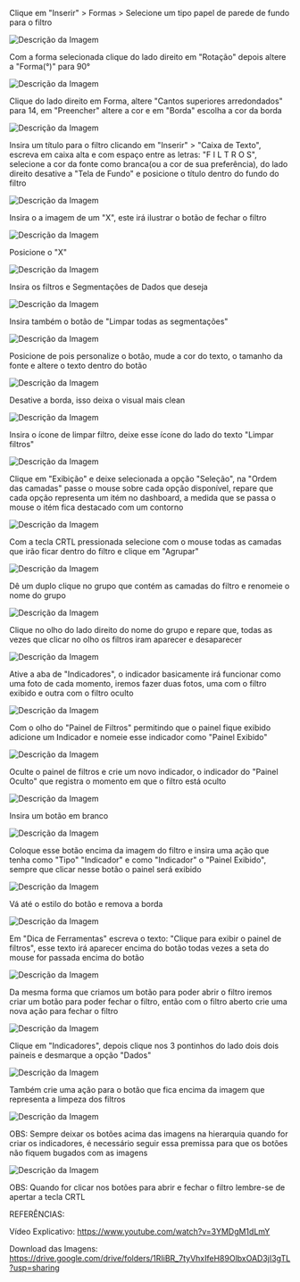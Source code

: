 Clique em "Inserir" > Formas > Selecione um tipo papel de parede de fundo para o filtro

![Descrição da Imagem](Imagens/1CriandoFundoDoFiltro.png)

Com a forma selecionada clique do lado direito em "Rotação" depois altere a "Forma(°)" para 90°

![Descrição da Imagem](Imagens/2GirandoAFormaEm90g.png)

Clique do lado direito em Forma, altere "Cantos superiores arredondados" para 14, em "Preencher" altere a cor e em "Borda" escolha a cor da borda

![Descrição da Imagem](Imagens/3configAForma.png)

Insira um título para o filtro clicando em "Inserir" > "Caixa de Texto", escreva em caixa alta e com espaço entre as letras: "F I L T R O S", selecione a cor da fonte como branca(ou a cor de sua preferência), do lado direito desative a "Tela de Fundo" e posicione o título dentro do fundo do filtro

![Descrição da Imagem](Imagens/4titulodoFiltro.png)

Insira o a imagem de um "X", este irá ilustrar o botão de fechar o filtro

![Descrição da Imagem](Imagens/5InserindoBotaodeFecharFiltro.png)

Posicione o "X"

![Descrição da Imagem](Imagens/6posicioneoX.png)

Insira os filtros e Segmentações de Dados que deseja

![Descrição da Imagem](Imagens/7InsiraOsFiltrosESegmentacoes.png)

Insira também o botão de "Limpar todas as segmentações"

![Descrição da Imagem](Imagens/8BotaodelimparSegmentacao.png)

Posicione de pois personalize o botão, mude a cor do texto, o tamanho da fonte e altere o texto dentro do botão

![Descrição da Imagem](Imagens/9Personalizandoobotao.png)

Desative a borda, isso deixa o visual mais clean

![Descrição da Imagem](Imagens/10desativeaborda.png)

Insira o ícone de limpar filtro, deixe esse ícone do lado do texto "Limpar filtros"

![Descrição da Imagem](Imagens/11inserindoiconedelimparfiltro.png)

Clique em "Exibição" e deixe selecionada a opção "Seleção", na "Ordem das camadas" passe o mouse sobre cada opção disponível, repare que cada opção representa um itém no dashboard, a medida que se passa o mouse o itém fica destacado com um contorno

![Descrição da Imagem](Imagens/12ativandoselecao.png)

Com a tecla CRTL pressionada selecione com o mouse todas as camadas que irão ficar dentro do filtro e clique em "Agrupar"

![Descrição da Imagem](Imagens/13selecionandocamadasquefazempartedofiltro.png)

Dê um duplo clique no grupo que contém as camadas do filtro e renomeie o nome do grupo

![Descrição da Imagem](Imagens/14renomeandogrupoparaopaineldefiltros.png)

Clique no olho do lado direito do nome do grupo e repare que, todas as vezes que clicar no olho os filtros iram aparecer e desaparecer 

![Descrição da Imagem](Imagens/15testedopaineldefiltro.png)

Ative a aba de "Indicadores", o indicador basicamente irá funcionar como uma foto de cada momento, iremos fazer duas fotos, uma com o filtro exibido e outra com o filtro oculto

![Descrição da Imagem](Imagens/16.png)

Com o olho do "Painel de Filtros" permitindo que o painel fique exibido adicione um Indicador e nomeie esse indicador como "Painel Exibido"

![Descrição da Imagem](Imagens/17.png)

Oculte o painel de filtros e crie um novo indicador, o indicador do "Painel Oculto" que registra o momento em que o filtro está oculto

![Descrição da Imagem](Imagens/18.png)

Insira um botão em branco

![Descrição da Imagem](Imagens/19.png)

Coloque esse botão encima da imagem do filtro e insira uma ação que tenha como "Tipo" "Indicador" e como "Indicador" o "Painel Exibido", sempre que clicar nesse botão o painel será exibido 

![Descrição da Imagem](Imagens/20.png)

Vá até o estilo do botão e remova a borda

![Descrição da Imagem](Imagens/21.png)

Em "Dica de Ferramentas" escreva o texto: "Clique para exibir o painel de filtros", esse texto irá aparecer encima do botão todas vezes a seta do mouse for passada encima do botão

![Descrição da Imagem](Imagens/22.png)

Da mesma forma que criamos um botão para poder abrir o filtro iremos criar um botão para poder fechar o filtro, então com o filtro aberto crie uma nova ação para fechar o filtro

![Descrição da Imagem](Imagens/23.png)

Clique em "Indicadores", depois clique nos 3 pontinhos do lado dois dois paineis e desmarque a opção "Dados" 

![Descrição da Imagem](Imagens/24.png)

Também crie uma ação para o botão que fica encima da imagem que representa a limpeza dos filtros

![Descrição da Imagem](Imagens/25.png)

OBS: Sempre deixar os botões acima das imagens na hierarquia quando for criar os indicadores, é necessário seguir essa premissa para que os botões não fiquem bugados com as imagens

![Descrição da Imagem](Imagens/premissaBOTOES.png)

OBS: Quando for clicar nos botões para abrir e fechar o filtro lembre-se de apertar a tecla CRTL

REFERÊNCIAS:

Vídeo Explicativo:
https://www.youtube.com/watch?v=3YMDgM1dLmY

Download das Imagens:
https://drive.google.com/drive/folders/1RIiBR_7tyVhxIfeH89OlbxOAD3jI3gTL?usp=sharing

